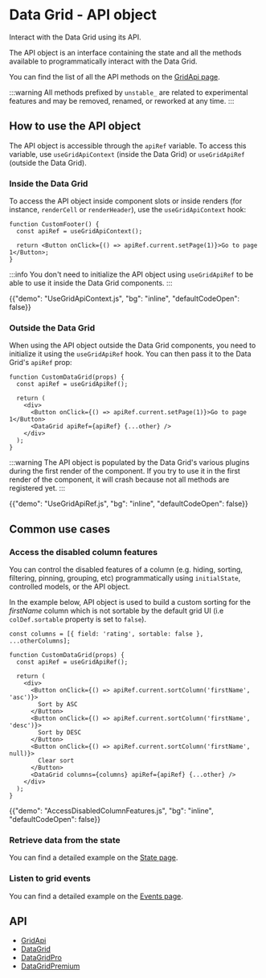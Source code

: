 # Data Grid - API object

<p class="description">Interact with the Data Grid using its API.</p>

The API object is an interface containing the state and all the methods available to programmatically interact with the Data Grid.

You can find the list of all the API methods on the [GridApi page](/x/api/data-grid/grid-api/).

:::warning
All methods prefixed by `unstable_` are related to experimental features and may be removed, renamed, or reworked at any time.
:::

## How to use the API object

The API object is accessible through the `apiRef` variable.
To access this variable, use `useGridApiContext` (inside the Data Grid) or `useGridApiRef` (outside the Data Grid).

### Inside the Data Grid

To access the API object inside component slots or inside renders (for instance, `renderCell` or `renderHeader`), use the `useGridApiContext` hook:

```tsx
function CustomFooter() {
  const apiRef = useGridApiContext();

  return <Button onClick={() => apiRef.current.setPage(1)}>Go to page 1</Button>;
}
```

:::info
You don't need to initialize the API object using `useGridApiRef` to be able to use it inside the Data Grid components.
:::

{{"demo": "UseGridApiContext.js", "bg": "inline", "defaultCodeOpen": false}}

### Outside the Data Grid

When using the API object outside the Data Grid components, you need to initialize it using the `useGridApiRef` hook.
You can then pass it to the Data Grid's `apiRef` prop:

```tsx
function CustomDataGrid(props) {
  const apiRef = useGridApiRef();

  return (
    <div>
      <Button onClick={() => apiRef.current.setPage(1)}>Go to page 1</Button>
      <DataGrid apiRef={apiRef} {...other} />
    </div>
  );
}
```

:::warning
The API object is populated by the Data Grid's various plugins during the first render of the component.
If you try to use it in the first render of the component, it will crash because not all methods are registered yet.
:::

{{"demo": "UseGridApiRef.js", "bg": "inline", "defaultCodeOpen": false}}

## Common use cases

### Access the disabled column features

You can control the disabled features of a column (e.g. hiding, sorting, filtering, pinning, grouping, etc) programmatically using `initialState`, controlled models, or the API object.

In the example below, API object is used to build a custom sorting for the _firstName_ column which is not sortable by the default grid UI (i.e `colDef.sortable` property is set to `false`).

```tsx
const columns = [{ field: 'rating', sortable: false }, ...otherColumns];

function CustomDataGrid(props) {
  const apiRef = useGridApiRef();

  return (
    <div>
      <Button onClick={() => apiRef.current.sortColumn('firstName', 'asc')}>
        Sort by ASC
      </Button>
      <Button onClick={() => apiRef.current.sortColumn('firstName', 'desc')}>
        Sort by DESC
      </Button>
      <Button onClick={() => apiRef.current.sortColumn('firstName', null)}>
        Clear sort
      </Button>
      <DataGrid columns={columns} apiRef={apiRef} {...other} />
    </div>
  );
}
```

{{"demo": "AccessDisabledColumnFeatures.js", "bg": "inline", "defaultCodeOpen": false}}

### Retrieve data from the state

You can find a detailed example on the [State page](/x/react-data-grid/state/#access-the-state).

### Listen to grid events

You can find a detailed example on the [Events page](/x/react-data-grid/events/#subscribing-to-events).

## API

- [GridApi](/x/api/data-grid/grid-api/)
- [DataGrid](/x/api/data-grid/data-grid/)
- [DataGridPro](/x/api/data-grid/data-grid-pro/)
- [DataGridPremium](/x/api/data-grid/data-grid-premium/)
